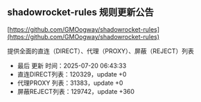 ## shadowrocket-rules 规则更新公告

[https://github.com/GMOogway/shadowrocket-rules](https://github.com/GMOogway/shadowrocket-rules)

提供全面的直连（DIRECT）、代理（PROXY）、屏蔽（REJECT）列表
- 最后 更新 时间：2025-07-20 06:43:33
- 直连DIRECT列表：120329，update +0
- 代理PROXY 列表：31383，update +0
- 屏蔽REJECT列表：129742，update +360